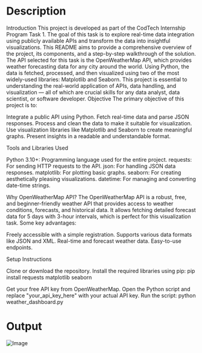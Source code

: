# Description
Introduction
This project is developed as part of the CodTech Internship Program Task 1. The goal of this task is to explore real-time data integration using publicly available APIs and transform the data into insightful visualizations. This README aims to provide a comprehensive overview of the project, its components, and a step-by-step walkthrough of the solution.
The API selected for this task is the OpenWeatherMap API, which provides weather forecasting data for any city around the world. Using Python, the data is fetched, processed, and then visualized using two of the most widely-used libraries: Matplotlib and Seaborn.
This project is essential to understanding the real-world application of APIs, data handling, and visualization — all of which are crucial skills for any data analyst, data scientist, or software developer.
Objective
The primary objective of this project is to:

Integrate a public API using Python.
Fetch real-time data and parse JSON responses.
Process and clean the data to make it suitable for visualization.
Use visualization libraries like Matplotlib and Seaborn to create meaningful graphs.
Present insights in a readable and understandable format.

Tools and Libraries Used

Python 3.10+: Programming language used for the entire project.
requests: For sending HTTP requests to the API.
json: For handling JSON data responses.
matplotlib: For plotting basic graphs.
seaborn: For creating aesthetically pleasing visualizations.
datetime: For managing and converting date-time strings.

Why OpenWeatherMap API?
The OpenWeatherMap API is a robust, free, and beginner-friendly weather API that provides access to weather conditions, forecasts, and historical data. It allows fetching detailed forecast data for 5 days with 3-hour intervals, which is perfect for this visualization task.
Some key advantages:

Freely accessible with a simple registration.
Supports various data formats like JSON and XML.
Real-time and forecast weather data.
Easy-to-use endpoints.

Setup Instructions

Clone or download the repository.
Install the required libraries using pip:
pip install requests matplotlib seaborn


Get your free API key from OpenWeatherMap.
Open the Python script and replace "your_api_key_here" with your actual API key.
Run the script:
python weather_dashboard.py

# Output

![Image](https://github.com/user-attachments/assets/7f8fd74a-4d0a-4442-8dce-892361a4cd3c)
